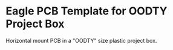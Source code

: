 Eagle PCB Template for OODTY Project Box
========================================

Horizontal mount PCB in a "OODTY" size plastic project box.
